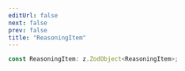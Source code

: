 ```yaml
---
editUrl: false
next: false
prev: false
title: "ReasoningItem"
---
```


```ts
const ReasoningItem: z.ZodObject<ReasoningItem>;
```
